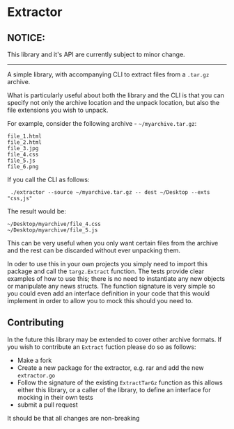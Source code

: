 # Extractor

## NOTICE: 
This library and it's API are currently subject to minor change. 

----


A simple library, with accompanying CLI to extract files from a `.tar.gz` archive.

What is particularly useful about both the library and the CLI is that you can specify not only the archive location and the unpack location, but also the file extensions you wish to unpack.

For example, consider the following archive - `~/myarchive.tar.gz`:
```
file_1.html
file_2.html
file_3.jpg
file_4.css
file_5.js
file_6.png
```
If you call the CLI as follows:

` ./extractor --source ~/myarchive.tar.gz -- dest ~/Desktop --exts "css,js"`

The result would be:
```
~/Desktop/myarchive/file_4.css
~/Desktop/myarchive/file_5.js
```

This can be very useful when you only want certain files from the archive and the rest can be discarded without ever unpacking them.

In oder to use this in your own projects you simply need to import this package and call the `targz.Extract` function. The tests provide clear examples of how to use this; there is no need to instantiate any new objects or manipulate any news structs. The function signature is very simple so you could even add an interface definition in your code that this would implement in order to allow you to mock this should you need to.

## Contributing
In the future this library may be extended to cover other archive formats. If you wish to contribute an `Extract` fuction please do so as follows:
- Make a fork
- Create a new package for the extractor, e.g. rar and add the new `extractor.go`
- Follow the signature of the existing `ExtractTarGz` function as this allows either this library, or a caller of the library, to define an interface for mocking in their own tests
- submit a pull request

It should be that all changes are non-breaking